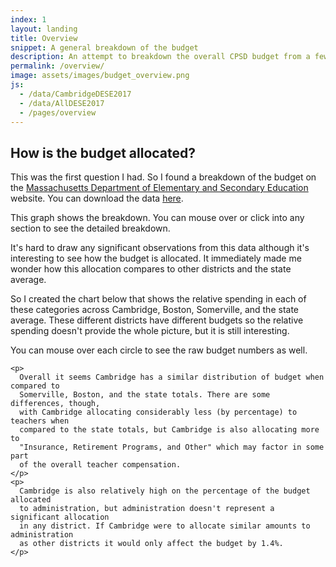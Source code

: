 ```yaml
---
index: 1
layout: landing
title: Overview
snippet: A general breakdown of the budget
description: An attempt to breakdown the overall CPSD budget from a few perspectives.
permalink: /overview/
image: assets/images/budget_overview.png
js:
  - /data/CambridgeDESE2017
  - /data/AllDESE2017
  - /pages/overview
---
```


<div class='narrative'>
  <div id="cambridgeDESE2017Data" class="graph-right"></div>
  <h2>How is the budget allocated?</h2>

  <p>
    This was the first question I had. So I found a breakdown of the budget on the
    <a href="http://www.doe.mass.edu/finance/statistics/ppx13-17.html" target="_blank">Massachusetts Department of Elementary and Secondary Education</a> website. You can download the data
    <a href="http://www.doe.mass.edu/finance/statistics/ppx13-17.xlsx">here</a>.
  </p>
  <p>
    This graph shows the breakdown. You can mouse over or click into any section to see the detailed
    breakdown.
  </p>
  <p>
    It's hard to draw any significant observations from this data although it's interesting to see how the budget is allocated. It immediately made me wonder how this allocation compares to other districts and the state average.
  </p>
  <p>
    So I created the chart below that shows the relative spending in each of these categories across
    Cambridge, Boston, Somerville, and the state average. These different districts have different budgets so the relative spending doesn't provide the whole picture, but it is still interesting.
  </p>
  <p>
    You can mouse over each circle to see the raw budget numbers as well.
  </p>

  <div class='clear'>
    <div id="allDESE2017Data" class="graph-left"></div>

    <p>
      Overall it seems Cambridge has a similar distribution of budget when compared to
      Somerville, Boston, and the state totals. There are some differences, though,
      with Cambridge allocating considerably less (by percentage) to teachers when
      compared to the state totals, but Cambridge is also allocating more to
      "Insurance, Retirement Programs, and Other" which may factor in some part
      of the overall teacher compensation.
    </p>
    <p>
      Cambridge is also relatively high on the percentage of the budget allocated
      to administration, but administration doesn't represent a significant allocation
      in any district. If Cambridge were to allocate similar amounts to administration
      as other districts it would only affect the budget by 1.4%.
    </p>
  </div>
</div>
